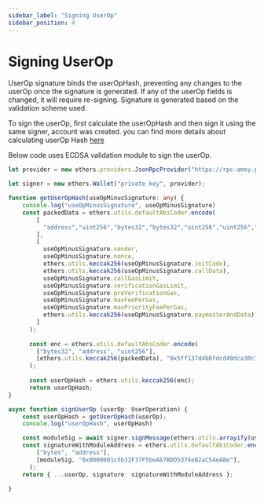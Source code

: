 ```yaml
---
sidebar_label: "Signing UserOp"
sidebar_position: 4
---
```


# Signing UserOp

UserOp signature binds the userOpHash, preventing any changes to the userOp once the signature is generated. If any of the userOp fields is changed, it will require re-signing. Signature is generated based on the validation scheme used. 

To sign the userOp, first calculate the userOpHash and then sign it using the same signer, account was created. you can find more details about calculating userOp Hash [here](https://hackmd.io/@xWzOEjWIRIKP22EKSdIgEg/Hk5SGcK-o)

Below code uses ECDSA validation module to sign the userOp.

```ts
let provider = new ethers.providers.JsonRpcProvider("https://rpc-amoy.polygon.technology/");

let signer = new ethers.Wallet("private key", provider);

function getUserOpHash(useOpMinusSignature: any) {
    console.log("useOpMinusSignature", useOpMinusSignature)
    const packedData = ethers.utils.defaultAbiCoder.encode(
        [
          "address","uint256","bytes32","bytes32","uint256","uint256","uint256","uint256","uint256","bytes32",
        ],
        [
          useOpMinusSignature.sender,
          useOpMinusSignature.nonce,
          ethers.utils.keccak256(useOpMinusSignature.initCode),
          ethers.utils.keccak256(useOpMinusSignature.callData),
          useOpMinusSignature.callGasLimit,
          useOpMinusSignature.verificationGasLimit,
          useOpMinusSignature.preVerificationGas,
          useOpMinusSignature.maxFeePerGas,
          useOpMinusSignature.maxPriorityFeePerGas,
          ethers.utils.keccak256(useOpMinusSignature.paymasterAndData),
        ]
      );
      
      const enc = ethers.utils.defaultAbiCoder.encode(
        ["bytes32", "address", "uint256"],
        [ethers.utils.keccak256(packedData), "0x5ff137d4b0fdcd49dca30c7cf57e578a026d2789", 80002]
      );
      
      const userOpHash = ethers.utils.keccak256(enc);
      return userOpHash;
}

async function signUserOp (userOp: UserOperation) {
    const userOpHash = getUserOpHash(userOp); 
    console.log("userOpHash", userOpHash)

    const moduleSig = await signer.signMessage(ethers.utils.arrayify(userOpHash));
    const signatureWithModuleAddress = ethers.utils.defaultAbiCoder.encode(
        ["bytes", "address"],
        [moduleSig, "0x0000001c5b32F37F5beA87BDD5374eB2aC54eA8e"],
      );
    return { ...userOp, signature: signatureWithModuleAddress };
    
}
```
